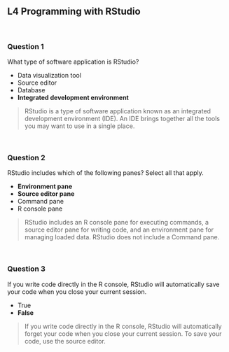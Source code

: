 ## L4 Programming with RStudio

&nbsp;

### Question 1

What type of software application is RStudio?

* Data visualization tool 
* Source editor 
* Database 
* **Integrated development environment**

> RStudio is a type of software application known as an integrated development environment (IDE). An IDE brings together all the tools you may want to use in a single place.

&nbsp;

### Question 2

RStudio includes which of the following panes? Select all that apply. 

* **Environment pane** 
* **Source editor pane**
* Command pane
* R console pane

> RStudio includes an R console pane for executing commands, a source editor pane for writing code, and an environment pane for managing loaded data. RStudio does not include a Command pane. 

&nbsp;

### Question 3

If you write code directly in the R console, RStudio will automatically save your code when you close your current session.

* True
* **False**

> If you write code directly in the R console, RStudio will automatically forget your code when you close your current session. To save your code, use the source editor. 
